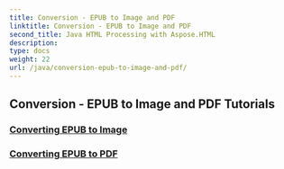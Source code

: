 ```yaml
---
title: Conversion - EPUB to Image and PDF
linktitle: Conversion - EPUB to Image and PDF
second_title: Java HTML Processing with Aspose.HTML
description: 
type: docs
weight: 22
url: /java/conversion-epub-to-image-and-pdf/
---
```


## Conversion - EPUB to Image and PDF Tutorials
### [Converting EPUB to Image](.//conversion/convert-epub-to-image/)
### [Converting EPUB to PDF](.//conversion/convert-epub-to-pdf/)